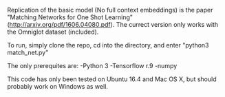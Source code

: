 Replication of the basic model (No full context embeddings) is the paper "Matching Networks for One Shot Learning" (http://arxiv.org/pdf/1606.04080.pdf). 
The currect version only works with the Omniglot dataset (included).

To run, simply clone the repo, cd into the directory, and enter "python3 match_net.py"

The only prerequites are:
-Python 3
-Tensorflow r.9
-numpy

This code has only been tested on Ubuntu 16.4 and Mac OS X, but should probably work on Windows as well.
